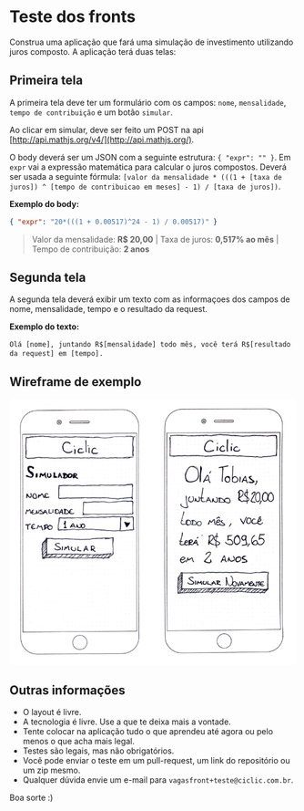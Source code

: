 # Teste dos fronts

Construa uma aplicação que fará uma simulação de investimento utilizando juros composto. A aplicação terá duas telas:

## Primeira tela

A primeira tela deve ter um formulário com os campos: `nome`, `mensalidade`, `tempo de contribuição` e um botão `simular`.

Ao clicar em simular, deve ser feito um POST na api [http://api.mathjs.org/v4/](http://api.mathjs.org/).

O body deverá ser um JSON com a seguinte estrutura: `{ "expr": "" }`. Em `expr` vai a expressão matemática para calcular o juros compostos. Deverá  ser usada a seguinte fórmula: `[valor da mensalidade * (((1 + [taxa de juros]) ^ [tempo de contribuicao em meses] - 1) / [taxa de juros])`.

**Exemplo do body:**
```json
{ "expr": "20*(((1 + 0.00517)^24 - 1) / 0.00517)" }
```
> Valor da mensalidade: **R$ 20,00** | Taxa de juros: **0,517% ao mês** | Tempo de contribuição: **2 anos**

## Segunda tela

A segunda tela deverá exibir um texto com as informaçoes dos campos de nome, mensalidade, tempo e o resultado da request. 

**Exemplo do texto:**

```
Olá [nome], juntando R$[mensalidade] todo mês, você terá R$[resultado da request] em [tempo].
```

## Wireframe de exemplo

![alt text](wireframe.png)

## Outras informações

- O layout é livre.
- A tecnologia é livre. Use a que te deixa mais a vontade.
- Tente colocar na aplicação tudo o que aprendeu até agora ou pelo menos o que acha mais legal.
- Testes são legais, mas não obrigatórios.
- Você pode enviar o teste em um pull-request, um link do repositório ou um zip mesmo.
- Qualquer dúvida envie um e-mail para `vagasfront+teste@ciclic.com.br`.

Boa sorte :)
